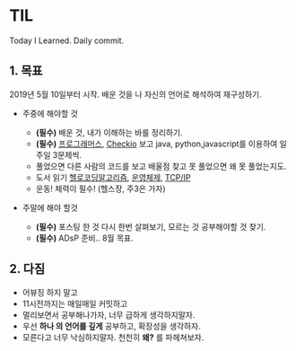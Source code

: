 # TIL
Today I Learned. Daily commit.

## 1. 목표
2019년 5월 10일부터 시작. 배운 것을 나 자신의 언어로 해석하여 재구성하기.

- 주중에 해야할 것
    - **(필수)** 배운 것, 내가 이해하는 바를 정리하기.
    - **(필수)** [프로그래머스](https://programmers.co.kr/), [Checkio](https://checkio.org/) 보고 java, python,javascript를 이용하여 일주일 3문제씩.
    - 풀었으면 다른 사람의 코드를 보고 배울점 찾고 못 풀었으면 왜 못 풀었는지도.
    - 도서 읽기 [헬로코딩알고리즘](http://www.hanbit.co.kr/store/books/look.php?p_code=B5896248244), [운영체제](http://www.kyobobook.co.kr/product/detailViewKor.laf?mallGb=KOR&ejkGb=KOR&barcode=9788993712476), [TCP/IP](http://www.yes24.com/Product/goods/32203210)
    - 운동! 체력이 필수! (헬스장, 주3은 가자)

- 주말에 해야 할것
    - **(필수)** 포스팅 한 것 다시 한번 살펴보기, 모르는 것 공부해야할 것 찾기.
    - **(필수)** ADsP 준비.. 8월 목표.

## 2. 다짐
- 어뷰징 하지 말고
- 11시전까지는 매일매일 커밋하고
- 멀리보면서 공부해나가자, 너무 급하게 생각하지말자.
- 우선 **하나 의 언어를 깊게** 공부하고, 확장성을 생각하자.
- 모른다고 너무 낙심하지말자. 천천히 **왜?** 를 파헤쳐보자.
